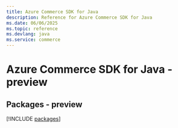 ```yaml
---
title: Azure Commerce SDK for Java
description: Reference for Azure Commerce SDK for Java
ms.date: 06/06/2025
ms.topic: reference
ms.devlang: java
ms.service: commerce
---
```

# Azure Commerce SDK for Java - preview
## Packages - preview
[!INCLUDE [packages](commerce-index.md)]
